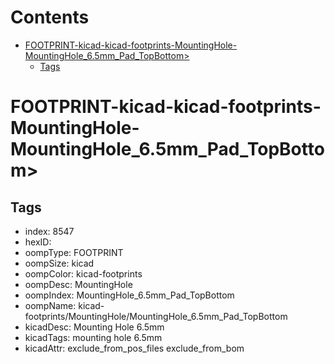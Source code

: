 



Contents
========

* [FOOTPRINT-kicad-kicad-footprints-MountingHole-MountingHole_6.5mm_Pad_TopBottom>](#footprint-kicad-kicad-footprints-mountinghole-mountinghole_65mm_pad_topbottom)
	* [Tags](#tags)

# FOOTPRINT-kicad-kicad-footprints-MountingHole-MountingHole_6.5mm_Pad_TopBottom>

## Tags

- index: 8547
- hexID: 
- oompType: FOOTPRINT
- oompSize: kicad
- oompColor: kicad-footprints
- oompDesc: MountingHole
- oompIndex: MountingHole_6.5mm_Pad_TopBottom
- oompName: kicad-footprints/MountingHole/MountingHole_6.5mm_Pad_TopBottom
- kicadDesc: Mounting Hole 6.5mm
- kicadTags: mounting hole 6.5mm
- kicadAttr: exclude_from_pos_files exclude_from_bom
